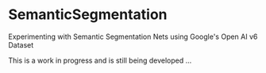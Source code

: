 # SemanticSegmentation
Experimenting with Semantic Segmentation Nets using Google's Open AI v6 Dataset

This is a work in progress and is still being developed ... 

